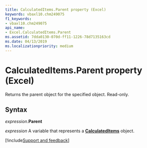 ```yaml
---
title: CalculatedItems.Parent property (Excel)
keywords: vbaxl10.chm249075
f1_keywords:
- vbaxl10.chm249075
api_name:
- Excel.CalculatedItems.Parent
ms.assetid: 7dda0130-070d-ff11-1226-78d7135163cd
ms.date: 04/13/2019
ms.localizationpriority: medium
---
```



# CalculatedItems.Parent property (Excel)

Returns the parent object for the specified object. Read-only.


## Syntax

_expression_.**Parent**

_expression_ A variable that represents a **[CalculatedItems](Excel.CalculatedItems.md)** object.




[!include[Support and feedback](~/includes/feedback-boilerplate.md)]
